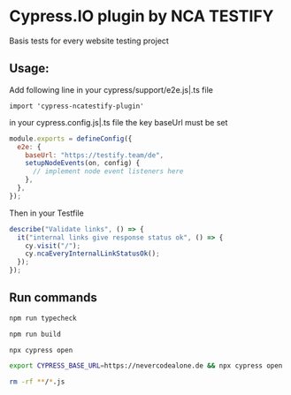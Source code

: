 # Cypress.IO plugin by NCA TESTIFY

Basis tests for every website testing project

## Usage:

Add following line in your cypress/support/e2e.js|.ts file

`import 'cypress-ncatestify-plugin'`

in your cypress.config.js|.ts file the key baseUrl must be set

```js
module.exports = defineConfig({
  e2e: {
    baseUrl: "https://testify.team/de",
    setupNodeEvents(on, config) {
      // implement node event listeners here
    },
  },
});
```

Then in your Testfile

```js
describe("Validate links", () => {
  it("internal links give response status ok", () => {
    cy.visit("/");
    cy.ncaEveryInternalLinkStatusOk();
  });
});
```

## Run commands

```bash
npm run typecheck
```

```bash
npm run build
```

```bash
npx cypress open
```

```bash
export CYPRESS_BASE_URL=https://nevercodealone.de && npx cypress open
```

```bash
rm -rf **/*.js
```
